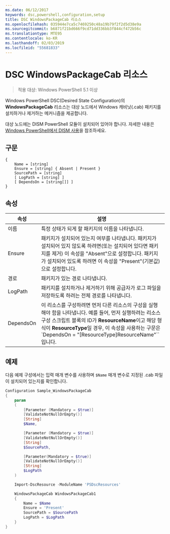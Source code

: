 ```yaml
---
ms.date: 06/12/2017
keywords: dsc,powershell,configuration,setup
title: DSC WindowsPackageCab 리소스
ms.openlocfilehash: 035944e7ca5c7469250c48a19b79f2f2d5d38e9a
ms.sourcegitcommit: b6871f21bd666f9cd71dd336bb3f844cf472b56c
ms.translationtype: MTE95
ms.contentlocale: ko-KR
ms.lasthandoff: 02/03/2019
ms.locfileid: "55681833"
---
```

# <a name="dsc-windowspackagecab-resource"></a>DSC WindowsPackageCab 리소스

> 적용 대상: Windows PowerShell 5.1 이상

Windows PowerShell DSC(Desired State Configuration)의 **WindowsPackageCab** 리소스는 대상 노드에서 Windows 캐비닛(.cab) 패키지를 설치하거나 제거하는 메커니즘을 제공합니다.

대상 노드에는 DISM PowerShell 모듈이 설치되어 있어야 합니다. 자세한 내용은 [Windows PowerShell에서 DISM 사용](https://msdn.microsoft.com/en-us/windows/hardware/commercialize/manufacture/desktop/use-dism-in-windows-powershell-s14)을 참조하세요.


## <a name="syntax"></a>구문

```
{
    Name = [string]
    Ensure = [string] { Absent | Present }
    SourcePath = [string]
    [ LogPath = [string] ]
    [ DependsOn = [string[]] ]
}
```

## <a name="properties"></a>속성

|  속성  |  설명   |
|---|---|
| 이름| 특정 상태가 되게 할 패키지의 이름을 나타냅니다.|
| Ensure| 패키지가 설치되어 있는지 여부를 나타냅니다. 패키지가 설치되어 있지 않도록 하려면(또는 설치되어 있다면 패키지를 제거) 이 속성을 "Absent"으로 설정합니다. 패키지가 설치되어 있도록 하려면 이 속성을 "Present"(기본값)으로 설정합니다.|
| 경로| 패키지가 있는 경로 나타냅니다.|
| LogPath| 패키지를 설치하거나 제거하기 위해 공급자가 로그 파일을 저장하도록 하려는 전체 경로를 나타냅니다.|
| DependsOn | 이 리소스를 구성하려면 먼저 다른 리소스의 구성을 실행해야 함을 나타냅니다. 예를 들어, 먼저 실행하려는 리소스 구성 스크립트 블록의 ID가 **ResourceName**이고 해당 형식이 **ResourceType**일 경우, 이 속성을 사용하는 구문은 `DependsOn = "[ResourceType]ResourceName"``입니다.|

## <a name="example"></a>예제

다음 예제 구성에서는 입력 매개 변수를 사용하며 `$Name` 매개 변수로 지정된 .cab 파일이 설치되어 있는지를 확인합니다.

```powershell
Configuration Sample_WindowsPackageCab
{
    param
    (
        [Parameter (Mandatory = $true)]
        [ValidateNotNullOrEmpty()]
        [String]
        $Name,

        [Parameter (Mandatory = $true)]
        [ValidateNotNullOrEmpty()]
        [String]
        $SourcePath,

        [Parameter(Mandatory = $true)]
        [ValidateNotNullOrEmpty()]
        [String]
        $LogPath
    )

    Import-DscResource -ModuleName 'PSDscResources'

    WindowsPackageCab WindowsPackageCab1
    {
        Name = $Name
        Ensure = 'Present'
        SourcePath = $SourcePath
        LogPath = $LogPath
    }
}
```